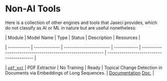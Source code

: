 # Non-AI Tools



Here is a collection of other engines and tools that Jaseci provides, which do not classify as AI or ML in nature but are useful nonetheless:





| Module      | Model Name    | Type                    | Status       | Description                                                 | Resources                                 |

| ----------- | ------------- | ----------------------- | ------------ | ----------------------------------------------------------- | ----------------------------------------- |

| [`pdf_ext`](pdf_ext/README.md)   | PDF Extractor   |    No Training  |  Ready        | Topical Change Detection in Documents via Embeddings of Long Sequences. | [Documentation](pdf_ext/README.md) [Doc.](https://pypdf2.readthedocs.io/en/latest/) |
